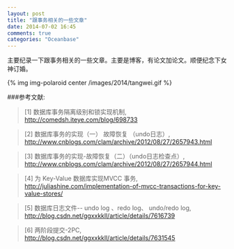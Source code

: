 ```yaml
---
layout: post
title: "跟事务相关的一些文章"
date: 2014-07-02 16:45
comments: true
categories: "Oceanbase"
---
```

  主要纪录一下跟事务相关的一些文章。主要是博客，有论文加论文。顺便纪念下女神订婚。
  
  {% img img-polaroid center /images/2014/tangwei.gif %}

[1]: http://comedsh.iteye.com/blog/698733 "数据库事务隔离级别和锁实现机制"
[2]: http://www.cnblogs.com/clam/archive/2012/08/27/2657943.html "数据库事务的实现（一） 故障恢复 （undo日志）"
[3]: http://www.cnblogs.com/clam/archive/2012/08/27/2657944.html "数据库事务的实现-故障恢复（二）（undo日志检查点）"
[4]: http://juliashine.com/implementation-of-mvcc-transactions-for-key-value-stores/ "为 Key-Value 数据库实现MVCC 事务"
[5]: http://blog.csdn.net/ggxxkkll/article/details/7616739 "数据库日志文件-- undo log 、redo log、 undo/redo log"
[6]: http://blog.csdn.net/ggxxkkll/article/details/7631545 "两阶段提交-2PC"

###参考文献:

>\[1] 数据库事务隔离级别和锁实现机制, <http://comedsh.iteye.com/blog/698733>

>\[2] 数据库事务的实现（一） 故障恢复 （undo日志）, <http://www.cnblogs.com/clam/archive/2012/08/27/2657943.html>

>\[3] 数据库事务的实现-故障恢复（二）（undo日志检查点）, <http://www.cnblogs.com/clam/archive/2012/08/27/2657944.html>

>\[4] 为 Key-Value 数据库实现MVCC 事务, <http://juliashine.com/implementation-of-mvcc-transactions-for-key-value-stores/>

>\[5] 数据库日志文件-- undo log 、redo log、 undo/redo log, <http://blog.csdn.net/ggxxkkll/article/details/7616739>

>\[6] 两阶段提交-2PC, <http://blog.csdn.net/ggxxkkll/article/details/7631545>